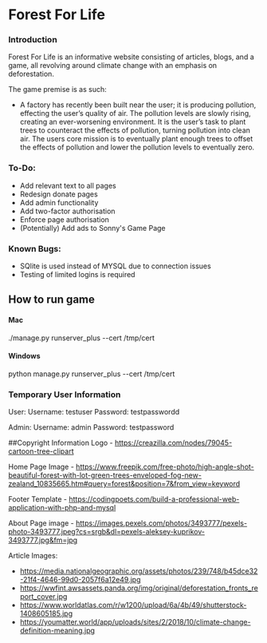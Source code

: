 # Forest For Life

### Introduction
Forest For Life is an informative website consisting of articles, blogs, and a game, all revolving around climate
change with an emphasis on deforestation.

The game premise is as such:

- A factory has recently been built near the user; it is producing pollution, effecting the user’s quality of air. 
The pollution levels are slowly rising, creating an ever-worsening environment. It is the user’s task to plant trees to
counteract the effects of pollution, turning pollution into clean air. The users core mission is to eventually plant 
enough trees to offset the effects of pollution and lower the pollution levels to eventually zero.

### To-Do:
- Add relevant text to all pages
- Redesign donate pages
- Add admin functionality
- Add two-factor authorisation
- Enforce page authorisation
- (Potentially) Add ads to Sonny's Game Page

### Known Bugs:
- SQlite is used instead of MYSQL due to connection issues
- Testing of limited logins is required

## How to run game
#### Mac
./manage.py runserver_plus --cert /tmp/cert
#### Windows
python manage.py runserver_plus --cert /tmp/cert

### Temporary User Information
User:
Username: testuser
Password: testpasswordd

Admin:
Username: admin
Password: testpassword

##Copyright Information
Logo - https://creazilla.com/nodes/79045-cartoon-tree-clipart

Home Page Image - https://www.freepik.com/free-photo/high-angle-shot-beautiful-forest-with-lot-green-trees-enveloped-fog-new-zealand_10835665.htm#query=forest&position=7&from_view=keyword

Footer Template - https://codingpoets.com/build-a-professional-web-application-with-php-and-mysql

About Page image - https://images.pexels.com/photos/3493777/pexels-photo-3493777.jpeg?cs=srgb&dl=pexels-aleksey-kuprikov-3493777.jpg&fm=jpg

Article Images:
- https://media.nationalgeographic.org/assets/photos/239/748/b45dce32-21f4-4646-99d0-2057f6a12e49.jpg
- https://wwfint.awsassets.panda.org/img/original/deforestation_fronts_report_cover.jpg
- https://www.worldatlas.com/r/w1200/upload/6a/4b/49/shutterstock-1408605185.jpg
- https://youmatter.world/app/uploads/sites/2/2018/10/climate-change-definition-meaning.jpg

